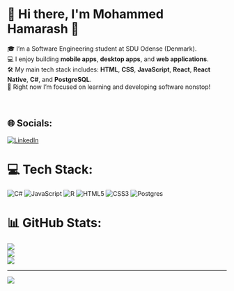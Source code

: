 # 💫 Hi there, I'm Mohammed Hamarash 👋
🎓 I’m a Software Engineering student at SDU Odense (Denmark).  <br>💻 I enjoy building **mobile apps**, **desktop apps**, and **web applications**.  <br>🛠️ My main tech stack includes: **HTML**, **CSS**, **JavaScript**, **React**, **React Native**, **C#**, and **PostgreSQL**.  <br>🌱 Right now I’m focused on learning and developing software nonstop!<br><br><br>


## 🌐 Socials:
[![LinkedIn](https://img.shields.io/badge/LinkedIn-%230077B5.svg?logo=linkedin&logoColor=white)](https://linkedin.com/in/https://www.linkedin.com/in/mohammed-hamarash-142228241) 

# 💻 Tech Stack:
![C#](https://img.shields.io/badge/c%23-%23239120.svg?style=flat&logo=csharp&logoColor=white) ![JavaScript](https://img.shields.io/badge/javascript-%23323330.svg?style=flat&logo=javascript&logoColor=%23F7DF1E) ![R](https://img.shields.io/badge/r-%23276DC3.svg?style=flat&logo=r&logoColor=white) ![HTML5](https://img.shields.io/badge/html5-%23E34F26.svg?style=flat&logo=html5&logoColor=white) ![CSS3](https://img.shields.io/badge/css3-%231572B6.svg?style=flat&logo=css3&logoColor=white) ![Postgres](https://img.shields.io/badge/postgres-%23316192.svg?style=flat&logo=postgresql&logoColor=white)
# 📊 GitHub Stats:
![](https://github-readme-stats.vercel.app/api?username=MohaHama&theme=vue&hide_border=false&include_all_commits=true&count_private=true)<br/>
![](https://nirzak-streak-stats.vercel.app/?user=MohaHama&theme=vue&hide_border=false)<br/>
![](https://github-readme-stats.vercel.app/api/top-langs/?username=MohaHama&theme=vue&hide_border=false&include_all_commits=true&count_private=true&layout=compact)

---
[![](https://visitcount.itsvg.in/api?id=MohaHama&icon=0&color=0)](https://visitcount.itsvg.in)

<!-- Proudly created with GPRM ( https://gprm.itsvg.in ) -->
